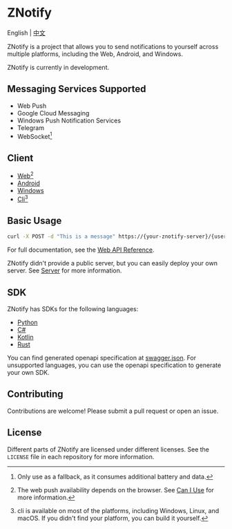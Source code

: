 # ZNotify

English | [中文](https://github.com/ZNotify/.github/blob/master/profile/README.zh.md)

ZNotify is a project that allows you to send notifications to yourself across multiple platforms, including the Web, Android, and Windows.

ZNotify is currently in development.

## Messaging Services Supported

- Web Push
- Google Cloud Messaging
- Windows Push Notification Services
- Telegram
- WebSocket[^1]

[^1]: Only use as a fallback, as it consumes additional battery and data.

## Client

- [Web](https://github.com/ZNotify/frontend)[^2]
- [Android](https://github.com/ZNotify/android)
- [Windows](https://github.com/ZNotify/windows)
- [Cli](https://github.com/ZNotify/cli)[^3]
  
[^2]: The web push availability depends on the browser. See [Can I Use](https://caniuse.com/push-api) for more information.
[^3]: cli is available on most of the platforms, including Windows, Linux, and macOS. If you didn't find your platform, you can build it yourself.

## Basic Usage

```bash
curl -X POST -d "This is a message" https://{your-znotify-server}/{user-id}
```

For full documentation, see the [Web API Reference](https://push.learningman.top/docs/index.html).

ZNotify didn't provide a public server, but you can easily deploy your own server. See [Server](https://github.com/ZNotify/server) for more information.

## SDK

ZNotify has SDKs for the following languages:

- [Python](https://github.com/ZNotify/py-sdk)
- [C#](https://github.com/ZNotify/cs-sdk)
- [Kotlin](https://github.com/ZNotify/kt-sdk)
- [Rust](https://github.com/ZNotify/rs-sdk)

You can find generated openapi specification at [swagger.json](https://github.com/ZNotify/server/blob/master/docs/swagger.json). For unsupported languages, you can use the openapi specification to generate your own SDK.

## Contributing

Contributions are welcome! Please submit a pull request or open an issue.


## License

Different parts of ZNotify are licensed under different licenses. See the `LICENSE` file in each repository for more information.



